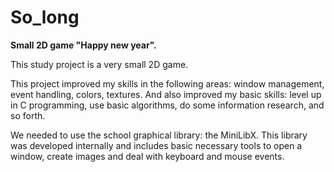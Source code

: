 # So_long
**Small 2D game "Happy new year".**

This study project is a very small 2D game.

This project improved my skills in the following areas: window management, event handling, colors, textures. And also improved my basic skills: level up in C programming, use basic algorithms, do some information research, and so forth.

We needed to use the school graphical library: the MiniLibX.
This library was developed internally and includes basic necessary tools to open a window, create images and deal with keyboard and mouse events.
